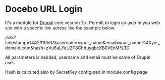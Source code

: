 # Docebo URL Login
It's a module for [Drupal](https://www.drupal.org/) core vesrion 7.x. Permitt to login an user in you web site with a specific link adress like the example below. 

/link?timestamp=1442310597&username=your_name&email=your_name%40yor_domain.com&hash=zVu6uLYeU2T8ChduyqbcXB0VEnM%3D

All parameters is nedded, username and email must be same of Drupal user.

Hash is calcuted also by SecretKey configured in module config page 
